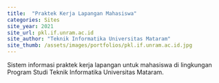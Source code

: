 ```yaml
---
title:  "Praktek Kerja Lapangan Mahasiswa"
categories: Sites
site_year: 2021
site_url: pkl.if.unram.ac.id
site_author: "Teknik Informatika Universitas Mataram"
site_thumb: /assets/images/portfolios/pkl.if.unram.ac.id.jpg
---
```


Sistem informasi praktek kerja lapangan untuk mahasiswa di lingkungan Program Studi Teknik Informatika Universitas Mataram.